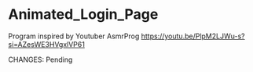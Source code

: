 # Animated_Login_Page

Program inspired by Youtuber AsmrProg
https://youtu.be/PlpM2LJWu-s?si=AZesWE3HVgxlVP61

CHANGES: Pending